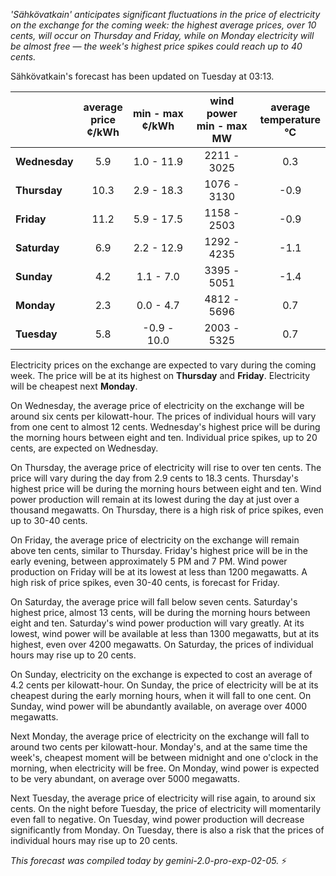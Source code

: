*'Sähkövatkain' anticipates significant fluctuations in the price of electricity on the exchange for the coming week: the highest average prices, over 10 cents, will occur on Thursday and Friday, while on Monday electricity will be almost free — the week's highest price spikes could reach up to 40 cents.*

Sähkövatkain's forecast has been updated on Tuesday at 03:13.

|    | average<br>price<br>¢/kWh | min - max<br>¢/kWh | wind power<br>min - max<br>MW | average<br>temperature<br>°C |
|:-------------|:----------------:|:----------------:|:-------------:|:-------------:|
| **Wednesday** | 5.9  | 1.0 - 11.9 | 2211 - 3025 | 0.3  |
| **Thursday**   | 10.3 | 2.9 - 18.3 | 1076 - 3130 | -0.9 |
| **Friday**    | 11.2 | 5.9 - 17.5 | 1158 - 2503 | -0.9 |
| **Saturday**  | 6.9  | 2.2 - 12.9 | 1292 - 4235 | -1.1 |
| **Sunday**   | 4.2  | 1.1 - 7.0  | 3395 - 5051 | -1.4 |
| **Monday**   | 2.3  | 0.0 - 4.7  | 4812 - 5696 | 0.7  |
| **Tuesday**  | 5.8  | -0.9 - 10.0 | 2003 - 5325 | 0.7  |

Electricity prices on the exchange are expected to vary during the coming week. The price will be at its highest on **Thursday** and **Friday**. Electricity will be cheapest next **Monday**.

On Wednesday, the average price of electricity on the exchange will be around six cents per kilowatt-hour. The prices of individual hours will vary from one cent to almost 12 cents. Wednesday's highest price will be during the morning hours between eight and ten. Individual price spikes, up to 20 cents, are expected on Wednesday.

On Thursday, the average price of electricity will rise to over ten cents. The price will vary during the day from 2.9 cents to 18.3 cents. Thursday's highest price will be during the morning hours between eight and ten. Wind power production will remain at its lowest during the day at just over a thousand megawatts. On Thursday, there is a high risk of price spikes, even up to 30-40 cents.

On Friday, the average price of electricity on the exchange will remain above ten cents, similar to Thursday. Friday's highest price will be in the early evening, between approximately 5 PM and 7 PM. Wind power production on Friday will be at its lowest at less than 1200 megawatts. A high risk of price spikes, even 30-40 cents, is forecast for Friday.

On Saturday, the average price will fall below seven cents. Saturday's highest price, almost 13 cents, will be during the morning hours between eight and ten. Saturday's wind power production will vary greatly. At its lowest, wind power will be available at less than 1300 megawatts, but at its highest, even over 4200 megawatts. On Saturday, the prices of individual hours may rise up to 20 cents.

On Sunday, electricity on the exchange is expected to cost an average of 4.2 cents per kilowatt-hour. On Sunday, the price of electricity will be at its cheapest during the early morning hours, when it will fall to one cent. On Sunday, wind power will be abundantly available, on average over 4000 megawatts.

Next Monday, the average price of electricity on the exchange will fall to around two cents per kilowatt-hour. Monday's, and at the same time the week's, cheapest moment will be between midnight and one o'clock in the morning, when electricity will be free. On Monday, wind power is expected to be very abundant, on average over 5000 megawatts.

Next Tuesday, the average price of electricity will rise again, to around six cents. On the night before Tuesday, the price of electricity will momentarily even fall to negative. On Tuesday, wind power production will decrease significantly from Monday. On Tuesday, there is also a risk that the prices of individual hours may rise up to 20 cents.

*This forecast was compiled today by gemini-2.0-pro-exp-02-05.* ⚡️

